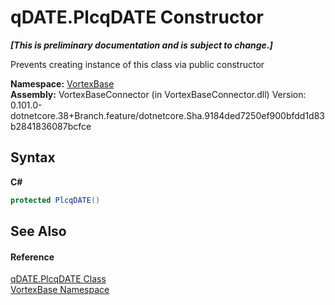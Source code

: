 # qDATE.PlcqDATE Constructor 
 _**\[This is preliminary documentation and is subject to change.\]**_

Prevents creating instance of this class via public constructor

**Namespace:**&nbsp;<a href="N_VortexBase.md">VortexBase</a><br />**Assembly:**&nbsp;VortexBaseConnector (in VortexBaseConnector.dll) Version: 0.101.0-dotnetcore.38+Branch.feature/dotnetcore.Sha.9184ded7250ef900bfdd1d83b2841836087bcfce

## Syntax

**C#**<br />
``` C#
protected PlcqDATE()
```


## See Also


#### Reference
<a href="T_VortexBase_qDATE_PlcqDATE.md">qDATE.PlcqDATE Class</a><br /><a href="N_VortexBase.md">VortexBase Namespace</a><br />